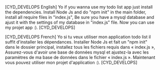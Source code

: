 [CYD_DEVELOPS English]
Yo if you wanna use my todo list app just install the dependencies.
Install Node Js and do "npm init" in the main folder,
install all require files in "index.js",
Be sure you have a mysql database and ajust it with the settings of my database in "index.js" file.
Now you can use my projet app :). 
[CYD_DEVELOPS]

[CYD_DEVELOPS French]
Yo si tu veux utiliser mon application todo list il suffit d'installer les dépendances.
Installer Node Js et fait un "npm init" dans le dossier principal,
installez tous les fichiers requis dans « index.js »,
Assurez-vous d'avoir une base de données mysql et ajustez-la avec les paramètres de ma base de données dans le fichier « index.js ».
Maintenant vous pouvez utiliser mon projet d'application :). 
[CYD_DEVELOPS]
